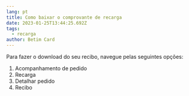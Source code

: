```yaml
---
lang: pt
title: Como baixar o comprovante de recarga
date: 2023-01-25T13:44:25.692Z
tags:
  - recarga
author: Betim Card
---
```


Para fazer o download do seu recibo, navegue pelas seguintes opções:

1. Acompanhamento de pedido
2. Recarga
3. Detalhar pedido
4. Recibo